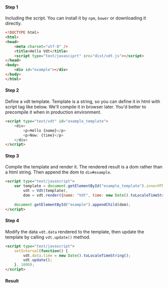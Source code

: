 #### Step 1

Including the script. You can install it by `npm`, `bower` or downloading it directly.

```html
<!DOCTYPE html>
<html>
<head>
    <meta charset="utf-8" />
    <title>Hello Vdt</title>
    <script type="text/javasciprt" src="dist/vdt.js"></script>
</head>
<body>
    <div id="example"></div>
</body>
</html>
```

#### Step 2

Define a vdt template. Template is a string, so you can define it in html with script tag like below. 
We'll compile it in browser later. You'd better to precompile it when in production environment.

```html
<script type="text/vdt" id="example_template">
    <div>
        <p>Hello {name}</p>
        <p>Now: {time}</p>
    </div>
</script>
```

#### Step 3

Compile the template and render it. The rendered result is a dom rather than a html string. Then append the dom to `div#example`.

```html
<script type="text/javascript">
    var template = document.getElementById("example_template").innerHTML,
        vdt = Vdt(template),
        dom = vdt.render({name: "Vdt", time: new Date().toLocaleTimeString()});
    
    document.getElementById("example").appendChild(dom);
</script>
```

#### Step 4

Modify the data `vdt.data` rendered to the template, then update the template by calling `vdt.update()` method.

```html
<script type="text/javascript">
    setInterval(function() {
        vdt.data.time = new Date().toLocaleTimeString();
        vdt.update();
    }, 1000);
</script>
```

#### Result

<div id="example"></div>
<script type="text/vdt" id="example_template">
    <div>
        <p>Hello {name}</p>
        <p>Now: {time}</p>
    </div>
</script>
